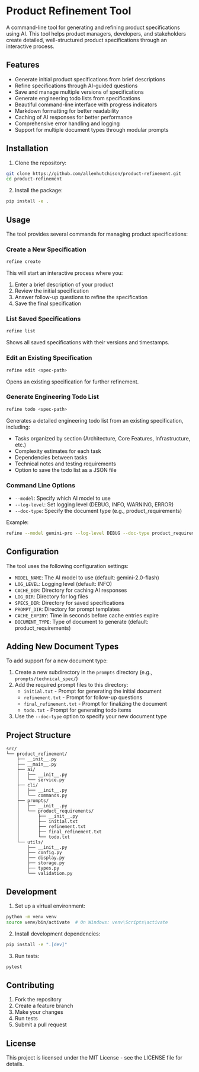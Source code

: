# Product Refinement Tool

A command-line tool for generating and refining product specifications using AI. This tool helps product managers, developers, and stakeholders create detailed, well-structured product specifications through an interactive process.

## Features

- Generate initial product specifications from brief descriptions
- Refine specifications through AI-guided questions
- Save and manage multiple versions of specifications
- Generate engineering todo lists from specifications
- Beautiful command-line interface with progress indicators
- Markdown formatting for better readability
- Caching of AI responses for better performance
- Comprehensive error handling and logging
- Support for multiple document types through modular prompts

## Installation

1. Clone the repository:
```bash
git clone https://github.com/allenhutchison/product-refinement.git
cd product-refinement
```

2. Install the package:
```bash
pip install -e .
```

## Usage

The tool provides several commands for managing product specifications:

### Create a New Specification

```bash
refine create
```

This will start an interactive process where you:
1. Enter a brief description of your product
2. Review the initial specification
3. Answer follow-up questions to refine the specification
4. Save the final specification

### List Saved Specifications

```bash
refine list
```

Shows all saved specifications with their versions and timestamps.

### Edit an Existing Specification

```bash
refine edit <spec-path>
```

Opens an existing specification for further refinement.

### Generate Engineering Todo List

```bash
refine todo <spec-path>
```

Generates a detailed engineering todo list from an existing specification, including:
- Tasks organized by section (Architecture, Core Features, Infrastructure, etc.)
- Complexity estimates for each task
- Dependencies between tasks
- Technical notes and testing requirements
- Option to save the todo list as a JSON file

### Command Line Options

- `--model`: Specify which AI model to use
- `--log-level`: Set logging level (DEBUG, INFO, WARNING, ERROR)
- `--doc-type`: Specify the document type (e.g., product_requirements)

Example:
```bash
refine --model gemini-pro --log-level DEBUG --doc-type product_requirements create
```

## Configuration

The tool uses the following configuration settings:

- `MODEL_NAME`: The AI model to use (default: gemini-2.0-flash)
- `LOG_LEVEL`: Logging level (default: INFO)
- `CACHE_DIR`: Directory for caching AI responses
- `LOG_DIR`: Directory for log files
- `SPECS_DIR`: Directory for saved specifications
- `PROMPT_DIR`: Directory for prompt templates
- `CACHE_EXPIRY`: Time in seconds before cache entries expire
- `DOCUMENT_TYPE`: Type of document to generate (default: product_requirements)

## Adding New Document Types

To add support for a new document type:

1. Create a new subdirectory in the `prompts` directory (e.g., `prompts/technical_spec/`)
2. Add the required prompt files to this directory:
   - `initial.txt` - Prompt for generating the initial document
   - `refinement.txt` - Prompt for follow-up questions
   - `final_refinement.txt` - Prompt for finalizing the document
   - `todo.txt` - Prompt for generating todo items
3. Use the `--doc-type` option to specify your new document type

## Project Structure

```
src/
└── product_refinement/
    ├── __init__.py
    ├── __main__.py
    ├── ai/
    │   ├── __init__.py
    │   └── service.py
    ├── cli/
    │   ├── __init__.py
    │   └── commands.py
    ├── prompts/
    │   ├── __init__.py
    │   └── product_requirements/
    │       ├── __init__.py
    │       ├── initial.txt
    │       ├── refinement.txt
    │       ├── final_refinement.txt
    │       └── todo.txt
    └── utils/
        ├── __init__.py
        ├── config.py
        ├── display.py
        ├── storage.py
        ├── types.py
        └── validation.py
```

## Development

1. Set up a virtual environment:
```bash
python -m venv venv
source venv/bin/activate  # On Windows: venv\Scripts\activate
```

2. Install development dependencies:
```bash
pip install -e ".[dev]"
```

3. Run tests:
```bash
pytest
```

## Contributing

1. Fork the repository
2. Create a feature branch
3. Make your changes
4. Run tests
5. Submit a pull request

## License

This project is licensed under the MIT License - see the LICENSE file for details.
